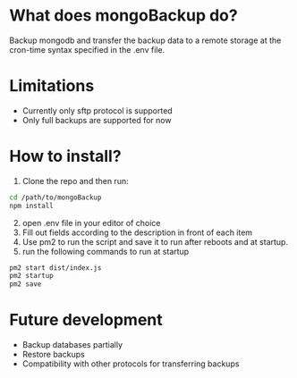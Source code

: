 # What does mongoBackup do?
Backup mongodb and transfer the backup data to a remote storage at the cron-time syntax specified in the .env file.
# Limitations
- Currently only sftp protocol is supported
- Only full backups are supported for now
# How to install?
1. Clone the repo and then run:
```bash
cd /path/to/mongoBackup
npm install
```
2. open .env file in your editor of choice
3. Fill out fields according to the description in front of each item
4. Use pm2 to run the script and save it to run after reboots and at startup.
5. run the following commands to run at startup
```bash
pm2 start dist/index.js
pm2 startup
pm2 save
```
# Future development
- Backup databases partially
- Restore backups
- Compatibility with other protocols for transferring backups
